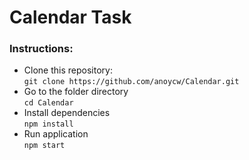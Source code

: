 # Calendar Task

### Instructions:

- Clone this repository:  
  `git clone https://github.com/anoycw/Calendar.git`
- Go to the folder directory  
   `cd Calendar`
- Install dependencies  
  `npm install`
- Run application  
  `npm start`
